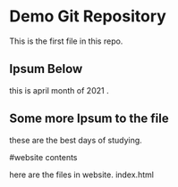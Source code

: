 # Demo Git Repository

This is the first file in this repo.

## Ipsum Below

this is april month of 2021 .

## Some more Ipsum to the file

these are the best days of studying.

#website contents 

here are the files in website.
index.html
